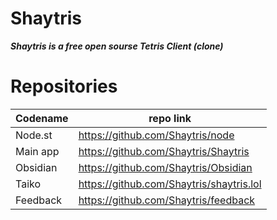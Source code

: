# Shaytris
***Shaytris is a free open sourse Tetris Client (clone)***


# Repositories

| Codename    | repo link |
| -------- | ------- |
| Node.st  | https://github.com/Shaytris/node    |
| Main app | https://github.com/Shaytris/Shaytris     |
|  Obsidian   | https://github.com/Shaytris/Obsidian    |
| Taiko    | https://github.com/Shaytris/shaytris.lol    |
| Feedback| https://github.com/Shaytris/feedback    |

